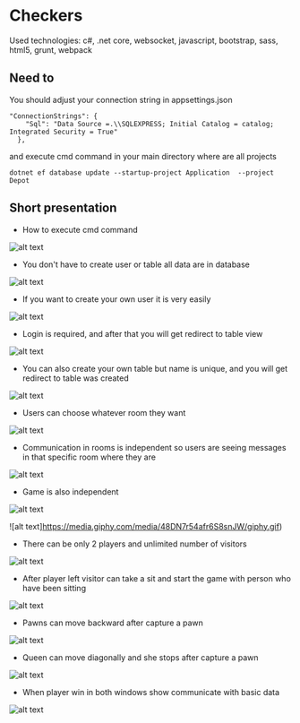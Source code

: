 # Checkers

Used technologies: c#, .net core, websocket, javascript, bootstrap, sass, html5, grunt, webpack

## Need to

You should adjust your connection string in appsettings.json 
```
"ConnectionStrings": {
    "Sql": "Data Source =.\\SQLEXPRESS; Initial Catalog = catalog; Integrated Security = True"
  },
```
and execute cmd command in your main directory where are all projects
```
dotnet ef database update --startup-project Application  --project Depot
```
 
## Short presentation

* How to execute cmd command

![alt text](https://media.giphy.com/media/PhMO6qxkaGApqQtQze/giphy.gif)

* You don't have to create user or table all data are in database

![alt text](https://media.giphy.com/media/0vIlXUKcEkjup5BeDo/giphy.gif)

* If you want to create your own user it is very easily

![alt text](https://media.giphy.com/media/0PQgz4o0jTV3Nryzqp/giphy.gif)

* Login is required, and after that you will get redirect to table view

![alt text](https://media.giphy.com/media/2kEXEFsHWfaTUoYrRY/giphy.gif)

* You can also create your own table but name is unique, and you will get redirect to table was created

![alt text](https://media.giphy.com/media/vUf28GlnN24NM2ZP7a/giphy.gif)

* Users can choose whatever room they want

![alt text](https://media.giphy.com/media/D9a5vir1jGR2aZaqj5/giphy.gif)

* Communication in rooms is independent so users are seeing messages in that specific room where they are

![alt text](https://media.giphy.com/media/hXhN6WEBF41QoYkIWf/giphy.gif)

* Game is also independent

![alt text](https://media.giphy.com/media/9WZVRIvWdlRgMDRufi/giphy.gif)

![alt text]https://media.giphy.com/media/48DN7r54afr6S8snJW/giphy.gif)

* There can be only 2 players and unlimited number of visitors

![alt text](https://media.giphy.com/media/nC38rPqkvWjBEt7G8l/giphy.gif)

* After player left visitor can take a sit and start the game with person who have been sitting

![alt text](https://media.giphy.com/media/qK39ZbyL1wq0OXgi6H/giphy.gif)

* Pawns can move backward after capture a pawn

![alt text](https://media.giphy.com/media/GsUrGs0JjRf5ef0LjD/giphy.gif)

* Queen can move diagonally and she stops after capture a pawn

![alt text](https://media.giphy.com/media/WrATXhzh1f2TLcd6uA/giphy.gif)

* When player win in both windows show communicate with basic data

![alt text](https://media.giphy.com/media/eajpYTSBUhXpkcZdtN/giphy.gif)

